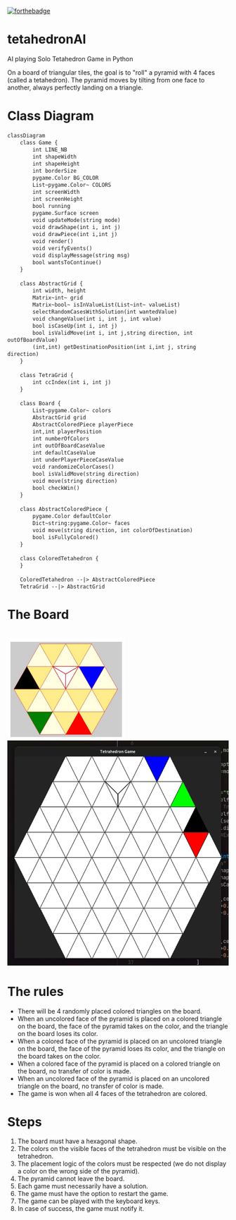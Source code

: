 [![forthebadge](https://forthebadge.com/images/badges/made-with-python.svg)](https://forthebadge.com)

# tetahedronAI
AI playing Solo Tetahedron Game in Python

On a board of triangular tiles, the goal is to "roll" a pyramid with 4 faces (called a tetahedron). The pyramid moves by tilting from one face to another, always perfectly landing on a triangle.

# Class Diagram

```mermaid
classDiagram
    class Game {
        int LINE_NB
        int shapeWidth
        int shapeHeight
        int borderSize
        pygame.Color BG_COLOR
        List~pygame.Color~ COLORS
        int screenWidth
        int screenHeight
        bool running
        pygame.Surface screen
        void updateMode(string mode)
        void drawShape(int i, int j)
        void drawPiece(int i,int j)
        void render()
        void verifyEvents()
        void displayMessage(string msg)
        bool wantsToContinue()
    }

    class AbstractGrid {
        int width, height
        Matrix~int~ grid
        Matrix~bool~ isInValueList(List~int~ valueList)
        selectRandomCasesWithSolution(int wantedValue)
        void changeValue(int i, int j, int value)
        bool isCaseUp(int i, int j)
        bool isValidMove(int i, int j,string direction, int outOfBoardValue)
        (int,int) getDestinationPosition(int i,int j, string direction)
    }

    class TetraGrid {
        int ccIndex(int i, int j)
    }

    class Board {
        List~pygame.Color~ colors
        AbstractGrid grid
        AbstractColoredPiece playerPiece
        int,int playerPosition
        int numberOfColors
        int outOfBoardCaseValue
        int defaultCaseValue
        int underPlayerPieceCaseValue
        void randomizeColorCases()
        bool isValidMove(string direction)
        void move(string direction)
        bool checkWin()
    }

    class AbstractColoredPiece {
        pygame.Color defaultColor
        Dict~string:pygame.Color~ faces
        void move(string direction, int colorOfDestination)
        bool isFullyColored()
    }

    class ColoredTetahedron {
    }

    ColoredTetahedron --|> AbstractColoredPiece
    TetraGrid --|> AbstractGrid
```

# The Board
<br>
<img src="https://github.com/arthurbabin/tetahedronAI/blob/main/image_2023-01-04_195906531.png?raw=true"/>
<br>
<img src="https://github.com/arthurbabin/tetahedronAI/blob/main/screenshot.jpeg?raw=true"/>

# The rules

- There will be 4 randomly placed colored triangles on the board.
- When an uncolored face of the pyramid is placed on a colored triangle on the board, the face of the pyramid takes on the color, and the triangle on the board loses its color.
- When a colored face of the pyramid is placed on an uncolored triangle on the board, the face of the pyramid loses its color, and the triangle on the board takes on the color.
- When a colored face of the pyramid is placed on a colored triangle on the board, no transfer of color is made.
- When an uncolored face of the pyramid is placed on an uncolored triangle on the board, no transfer of color is made.
- The game is won when all 4 faces of the tetrahedron are colored.

# Steps 

1. The board must have a hexagonal shape. 
2. The colors on the visible faces of the tetrahedron must be visible on the tetrahedron.
3. The placement logic of the colors must be respected (we do not display a color on the wrong side of the pyramid).
4. The pyramid cannot leave the board. 
5. Each game must necessarily have a solution.
6. The game must have the option to restart the game.
7. The game can be played with the keyboard keys.
8. In case of success, the game must notify it.
